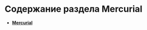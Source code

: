 Содержание раздела Mercurial
============================
* **[Mercurial](https://github.com/uran1980/my-blog/blob/master/Mercurial/mercurial.md)**
